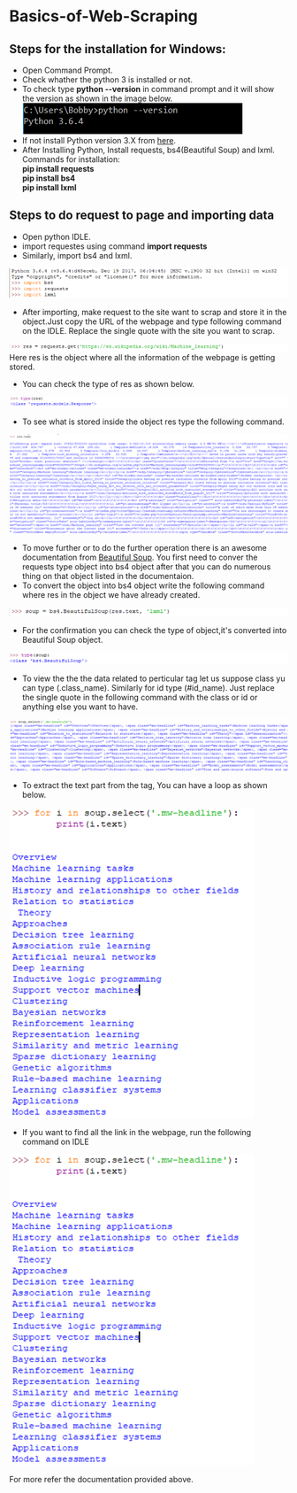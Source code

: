 # Basics-of-Web-Scraping

## Steps for the installation for Windows:
- Open Command Prompt.
- Check whather the python 3 is installed or not.
- To check type **python --version** in command prompt and it will show the version as shown in the image below.
![Version](images/versioncheck.png)
- If not install Python version 3.X from [here](https://www.python.org/downloads/).
- After Installing  Python, Install requests, bs4(Beautiful Soup) and lxml.<br/>
    Commands for installation:<br/>
    **pip install requests**<br/>
    **pip install bs4**<br/>
    **pip install lxml**<br/>

## Steps to do request to page and importing data
- Open python IDLE.
- import requestes using command **import requests**
- Similarly, import bs4 and lxml.

![import](images/image-1.png)

- After importing, make request to the site want to scrap and store it in the object.Just copy the URL of the webpage and type following command on the IDLE. Replace the single quote with the site you want to scrap.

![request](images/image-2.png)
Here res is the object where all the information of the webpage is getting stored.

- You can check the type of res as shown below.

![Type](images/image-3.png)

- To see what is stored inside the object res type the following command.

![text](images/image-4.png)

- To move further or to do the further operation there is an awesome documentation from [Beautiful Soup](https://www.crummy.com/software/BeautifulSoup/bs4/doc/). You first need to conver the requests type object into bs4 object after that you can do numerous thing on that object listed in the documentaion.
- To convert the object into bs4 object write the following command where res in the object we have already created.

![conversion](images/image-5.png)

- For the confirmation you can check the type of object,it's converted into Beautiful Soup object.

![checkingObject](images/image-6.png)

- To view the the the data related to perticular tag let us suppose class yu can type (.class_name). Similarly for id type (#id_name). Just replace the single quote in the following command with the class or id or anything else you want to have.

![scrap](images/image-7.png)

- To extract the text part from the tag, You can have a loop as shown below.

![loop](images/image-8.png)

- If you want to find all the link in the webpage, run the following command on IDLE

![a_tages](images/image-8.png)

For more refer the documentation provided above.
